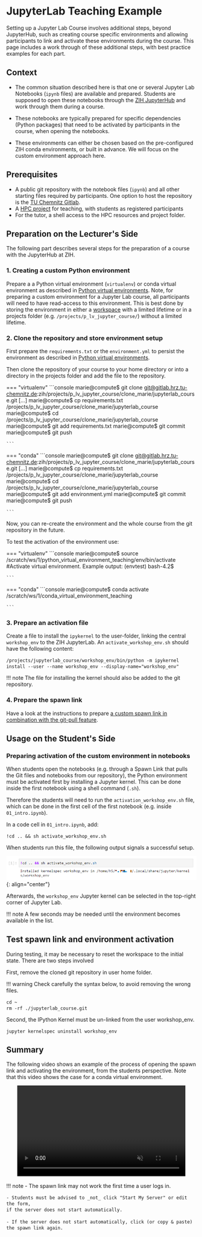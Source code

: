 # JupyterLab Teaching Example

Setting up a Jupyter Lab Course involves additional steps, beyond JupyterHub, such as creating
course specific environments and allowing participants to link and activate these environments during
the course. This page includes a work through of these additional steps, with best practice examples
for each part.

## Context

- The common situation described here is that one or several Jupyter Lab Notebooks
(`ipynb` files) are available and prepared. Students are supposed to open these notebooks
through the [ZIH JupyterHub](../access/jupyterhub.md) and work through them during a course.

- These notebooks are typically prepared for specific dependencies (Python packages)
that need to be activated by participants in the course, when opening the notebooks.

- These environments can either be chosen based on the pre-configured ZIH conda environments,
or built in advance. We will focus on the custom environment approach here.

## Prerequisites

- A public git repository with the notebook files (`ipynb`) and all other starting files required
  by participants. One option to host the repository is the [TU Chemnitz Gitlab](https://gitlab.hrz.tu-chemnitz.de/).
- A [HPC project](https://hpcprojekte.zih.tu-dresden.de/managers/) for teaching,
  with students as registered participants
- For the tutor, a shell access to the HPC resources and project folder.

## Preparation on the Lecturer's Side

The following part describes several steps for the preparation of a course with the JupyterHub at ZIH.

### 1. Creating a custom Python environment ###

Prepare a a Python virtual environment (`virtualenv`) or conda virtual environment as described in [Python virtual environments](../../software/python_virtual_environments).
Note, for preparing a custom environment for a Jupyter Lab course, all participants will need to have read-access to this environment.
This is best done by storing the environment in either a [workspace](../data_lifecycle/workspaces.md) with a limited lifetime or
in a projects folder (e.g. `/projects/p_lv_jupyter_course/`) without a limited lifetime.

### 2. Clone the repository and store environment setup ###

First prepare the `requirements.txt` or the `environment.yml` to persist the environment as described in [Python virtual environments](../../software/python_virtual_environments).

Then clone the repository of your course to your home directory or into a directory in the projects folder and add the file to the repository.

=== "virtualenv"
    ```console
    marie@compute$ git clone git@gitlab.hrz.tu-chemnitz.de:zih/projects/p_lv_jupyter_course/clone_marie/jupyterlab_course.git
    [...]
    marie@compute$ cp requirements.txt /projects/p_lv_jupyter_course/clone_marie/jupyterlab_course
    marie@compute$ cd /projects/p_lv_jupyter_course/clone_marie/jupyterlab_course
    marie@compute$ git add requirements.txt
    marie@compute$ git commit
    marie@compute$ git push

    ```
=== "conda"
    ```console
    marie@compute$ git clone git@gitlab.hrz.tu-chemnitz.de:zih/projects/p_lv_jupyter_course/clone_marie/jupyterlab_course.git
    [...]
    marie@compute$ cp requirements.txt /projects/p_lv_jupyter_course/clone_marie/jupyterlab_course
    marie@compute$ cd /projects/p_lv_jupyter_course/clone_marie/jupyterlab_course
    marie@compute$ git add environment.yml
    marie@compute$ git commit
    marie@compute$ git push

    ```

Now, you can re-create the environment and the whole course from the git repository in the future.

To test the activation of the environment use:

=== "virtualenv"
    ```console
    marie@compute$ source /scratch/ws/1/python_virtual_environment_teaching/env/bin/activate #Activate virtual environment. Example output: (envtest) bash-4.2$

    ```
=== "conda"
    ```console
    marie@compute$ conda activate /scratch/ws/1/conda_virtual_environment_teaching

    ```

### 3. Prepare an activation file ###

Create a file to install the `ipykernel` to the user-folder, linking the central `workshop_env` to the ZIH JupyterLab.
An `activate_workshop_env.sh` should have the following content:

```console
/projects/jupyterlab_course/workshop_env/bin/python -m ipykernel install --user --name workshop_env --display-name="workshop_env"
```

!!! note
    The file for installing the kernel should also be added to the git repository.

### 4. Prepare the spawn link ###

Have a look at the instructions to prepare
[a custom spawn link in combination with the git-pull feature](../jupyterhub_for_teaching#combination-of-quickstart-and-git-pull-feature).

## Usage on the Student's Side

### Preparing activation of the custom environment in notebooks

When students open the notebooks (e.g. through a Spawn Link that pulls the Git files
and notebooks from our repository), the Python environment must be activated first by installing a Jupyter kernel.
This can be done inside the first notebook using a shell command (`.sh`).

Therefore the students will need to run the `activation_workshop_env.sh` file, which can be done
in the first cell of the first notebook (e.g. inside `01_intro.ipynb`).

In a code cell in `01_intro.ipynb`, add:

```console
!cd .. && sh activate_workshop_env.sh
```

When students run this file, the following output signals a successful setup.

![Installed kernelspec](misc/kernelspec.png)
{: align="center"}

Afterwards, the `workshop_env` Jupyter kernel can be selected in the top-right corner of Jupyter Lab.

!!! note
    A few seconds may be needed until the environment becomes available in the list.

## Test spawn link and environment activation

During testing, it may be necessary to reset the workspace to the initial state. There are two steps involved

First, remove the cloned git repository in user home folder.

!!! warning
    Check carefully the syntax below, to avoid removing the wrong files.

```console
cd ~
rm -rf ./jupyterlab_course.git
```

Second, the IPython Kernel must be un-linked from the user workshop_env.

```console
jupyter kernelspec uninstall workshop_env
```

## Summary

The following video shows an example of the process of opening the
spawn link and activating the environment, from the students perspective.
Note that this video shows the case for a conda virtual environment.

<div align="center">
<video width="446" height="240" controls muted>
  <source src="../misc/startup_hub.webm" type="video/webm">
Your browser does not support the video tag.
</video>
</div>

!!! note
    - The spawn link may not work the first time a user logs in.

    - Students must be advised to _not_ click "Start My Server" or edit the form,
    if the server does not start automatically.
    
    - If the server does not start automatically, click (or copy & paste) the spawn link again.
